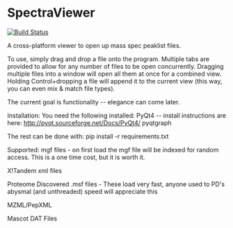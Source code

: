 SpectraViewer
=============

[![Build Status](https://travis-ci.org/chrismit/SpectraViewer.svg?branch=master)](https://travis-ci.org/chrismit/SpectraViewer)

A cross-platform viewer to open up mass spec peaklist files.

To use, simply drag and drop a file onto the program.  Multiple tabs are provided to allow for any number of files to be open concurrently.
Dragging multiple files into a window will open all them at once for a combined view.
Holding Control+dropping a file will append it to the current view (this way, you can even mix & match file types).

The current goal is functionality -- elegance can come later.

Installation:
You need the following installed:
PyQt4 -- install instructions are here: http://pyqt.sourceforge.net/Docs/PyQt4/
pyqtgraph

The rest can be done with:
pip install -r requirements.txt

Supported:
mgf files - on first load the mgf file will be indexed for random access.  This is a one
	time cost, but it is worth it.

X!Tandem xml files

Proteome Discovered .msf files - These load very fast, anyone used to PD's abysmal (and unthreaded) speed will appreciate this

MZML/PepXML

Mascot DAT Files

